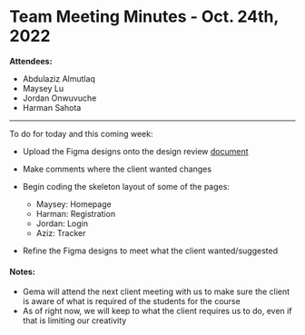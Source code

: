 # Team Meeting Minutes - Oct. 24th, 2022

**Attendees:**

- Abdulaziz Almutlaq
- Maysey Lu
- Jordan Onwuvuche
- Harman Sahota

---

To do for today and this coming week:
  - Upload the Figma designs onto the design review [document](docs/research/mockup_review.md)
  - Make comments where the client wanted changes
  - Begin coding the skeleton layout of some of the pages:
    - Maysey: Homepage
    - Harman: Registration
    - Jordan: Login
    - Aziz: Tracker

  - Refine the Figma designs to meet what the client wanted/suggested

#### Notes:
- Gema will attend the next client meeting with us to make sure the client is aware of what is required of the students for the course
- As of right now, we will keep to what the client requires us to do, even if that is limiting our creativity
